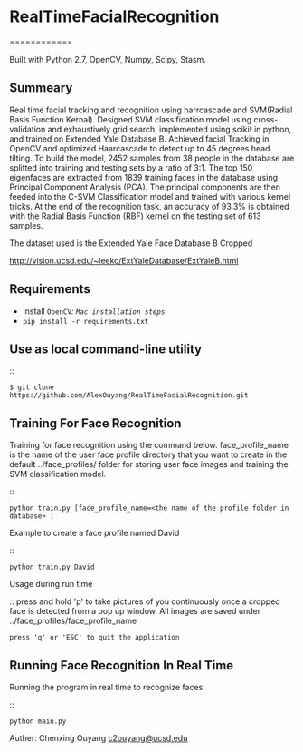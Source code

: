 # RealTimeFacialRecognition
============

Built with Python 2.7, OpenCV, Numpy, Scipy, Stasm.

Summeary
--------------
Real time facial tracking and recognition using harrcascade and SVM(Radial Basis Function Kernal). Designed SVM classification model using cross-validation and exhaustively grid search, implemented using scikit in python, and trained on Extended Yale Database B. Achieved facial Tracking in OpenCV and optimized Haarcascade to detect up to 45 degrees head tilting. To build the model, 2452  samples from  38  people in the database are splitted into training and testing sets by a ratio of 3:1. The top 150 eigenfaces are extracted from 1839 training faces in the database using Principal Component Analysis (PCA). The principal components are then feeded into the C-SVM Classification model and trained with various kernel tricks. At the end of the recognition task, an accuracy of 93.3% is obtained with the Radial Basis Function (RBF) kernel on the testing set of 613 samples. 

The dataset used is the Extended Yale Face Database B Cropped

  http://vision.ucsd.edu/~leekc/ExtYaleDatabase/ExtYaleB.html


Requirements
--------------
-  Install `OpenCV`_: `Mac installation steps`_
-  ``pip install -r requirements.txt``

Use as local command-line utility
---------------------------------
::

    $ git clone https://github.com/AlexOuyang/RealTimeFacialRecognition.git

Training For Face Recognition
-------------------------------

Training for face recognition using the command below. face_profile_name is the name of the user face profile directory that you want to create in the default ../face_profiles/ folder for storing user face images and training the SVM classification model.

::

    python train.py [face_profile_name=<the name of the profile folder in database> ]


Example to create a face profile named David

::

    python train.py David



Usage during run time

::
    press and hold 'p' to take pictures of you continuously once a cropped face is detected from a pop up window. All images are saved under ../face_profiles/face_profile_name

    press 'q' or 'ESC' to quit the application


Running Face Recognition In Real Time
--------------------------------------

Running the program in real time to recognize faces. 

::

    python main.py



Auther: Chenxing Ouyang <c2ouyang@ucsd.edu>
